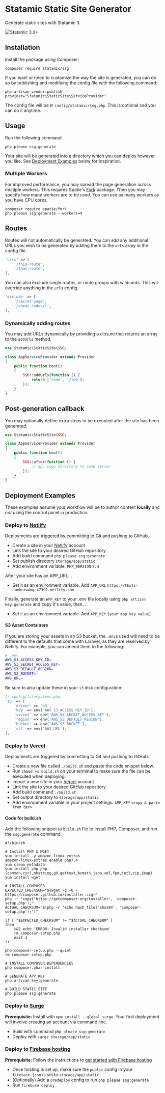 # Statamic Static Site Generator

Generate static sites with Statamic 3.

![Statamic 3.0+](https://img.shields.io/badge/Statamic-3.0+-FF269E?style=for-the-badge&link=https://statamic.com)



## Installation

Install the package using Composer:

```
composer require statamic/ssg
```

If you want or need to customize the way the site is generated, you can do so by publishing and modifying the config file with the following command:

```
php artisan vendor:publish --provider="Statamic\StaticSite\ServiceProvider"
```

The config file will be in `config/statamic/ssg.php`. This is optional and you can do it anytime.


## Usage

Run the following command:

```
php please ssg:generate
```

Your site will be generated into a directory which you can deploy however you like. See [Deployment Examples](#deployment-examples) below for inspiration.

### Multiple Workers

For improved performance, you may spread the page generation across multiple workers. This requires Spatie's [Fork](https://github.com/spatie/fork) package. Then you may specify how many workers are to be used. You can use as many workers as you have CPU cores.

```
composer require spatie/fork
php please ssg:generate --workers=4
```


## Routes

Routes will not automatically be generated. You can add any additional URLs you wish to be generated by adding them to the `urls` array in the config file.

``` php
'urls' => [
    '/this-route',
    '/that-route',
],
```

You can also exclude single routes, or route groups with wildcards. This will override anything in the `urls` config.

``` php
'exclude' => [
    '/secret-page',
    '/cheat-codes/*',
],
```

### Dynamically adding routes

You may add URLs dynamically by providing a closure that returns an array to the `addUrls` method.

```php
use Statamic\StaticSite\SSG;

class AppServiceProvider extends Provider
{
    public function boot()
    {
        SSG::addUrls(function () {
            return ['/one', '/two'];
        });
    }
}
```


## Post-generation callback

You may optionally define extra steps to be executed after the site has been generated.

``` php
use Statamic\StaticSite\SSG;

class AppServiceProvider extends Provider
{
    public function boot()
    {
        SSG::after(function () {
            // eg. copy directory to some server
        });
    }
}
```

## Deployment Examples

These examples assume your workflow will be to author content **locally** and _not_ using the control panel in production.

### Deploy to [Netlify](https://netlify.com)

Deployments are triggered by committing to Git and pushing to GitHub.

- Create a site in your [Netlify](https://netlify.com) account
- Link the site to your desired GitHub repository
- Add build command `php please ssg:generate`
- Set publish directory `storage/app/static`
- Add environment variable: `PHP_VERSION` `7.4`

After your site has an APP_URL...

- Set it as an environment variable. Add `APP_URL` `https://thats-numberwang-47392.netlify.com`

Finally, generate an `APP_KEY` to your .env file locally using `php artisan key:generate` and copy it's value, then...

- Set it as an environment variable. Add `APP_KEY` `[your app key value]`

#### S3 Asset Containers

If you are storing your assets in an S3 bucket, the `.env`s used will need to be different to the defaults that come with Laravel, as they are reserved by Netlify. For example, you can amend them to the following:

```sh
# .env
AWS_S3_ACCESS_KEY_ID=
AWS_S3_SECRET_ACCESS_KEY=
AWS_S3_DEFAULT_REGION=
AWS_S3_BUCKET=
AWS_URL=
```

Be sure to also update these in your `s3` disk configuration:

```php
// config/filesystems.php
's3' => [
    'driver' => 's3',
    'key' => env('AWS_S3_ACCESS_KEY_ID'),
    'secret' => env('AWS_S3_SECRET_ACCESS_KEY'),
    'region' => env('AWS_S3_DEFAULT_REGION'),
    'bucket' => env('AWS_S3_BUCKET'),
    'url' => env('AWS_URL'),
],
```

### Deploy to [Vercel](https://vercel.com)

Deployments are triggered by committing to Git and pushing to GitHub.

- Create a new file called `./build.sh` and paste the code snippet below.
- Run `chmod +x build.sh` on your terminal to make sure the file can be executed when deploying.
- Import a new site in your [Vercel](https://vercel.com) account
- Link the site to your desired GitHub repository
- Add build command `./build.sh`
- Set output directory to `storage/app/static`
- Add environment variable in your project settings: `APP_KEY` `<copy & paste from dev>`

#### Code for build.sh
Add the following snippet to `build.sh` file to install PHP, Composer, and run the `ssg:generate` command:

```
#!/bin/sh

# Install PHP & WGET
yum install -y amazon-linux-extras
amazon-linux-extras enable php7.4
yum clean metadata
yum install php php-{common,curl,mbstring,gd,gettext,bcmath,json,xml,fpm,intl,zip,imap}
yum install wget

# INSTALL COMPOSER
EXPECTED_CHECKSUM="$(wget -q -O - https://composer.github.io/installer.sig)"
php -r "copy('https://getcomposer.org/installer', 'composer-setup.php');"
ACTUAL_CHECKSUM="$(php -r "echo hash_file('sha384', 'composer-setup.php');")"

if [ "$EXPECTED_CHECKSUM" != "$ACTUAL_CHECKSUM" ]
then
    >&2 echo 'ERROR: Invalid installer checksum'
    rm composer-setup.php
    exit 1
fi

php composer-setup.php --quiet
rm composer-setup.php

# INSTALL COMPOSER DEPENDENCIES
php composer.phar install

# GENERATE APP KEY
php artisan key:generate

# BUILD STATIC SITE
php please ssg:generate
```


### Deploy to [Surge](https://surge.sh)

**Prerequisite:** Install with `npm install --global surge`. Your first deployment will involve creating an account via command line.

- Build with command `php please ssg:generate`
- Deploy with `surge storage/app/static`

### Deploy to [Firebase hosting](https://firebase.google.com/products/hosting/)

**Prerequisite:** Follow the instructions to [get started with Firebase hosting](https://firebase.google.com/docs/hosting/quickstart)

- Once hosting is set up, make sure the `public` config in your `firebase.json` is set to `storage/app/static`
- (Optionally) Add a `predeploy` config to run `php please ssg:generate`
- Run `firebase deploy`
